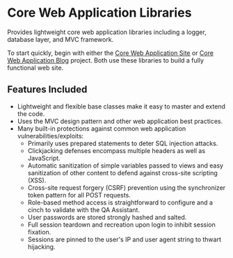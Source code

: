 # Core Web Application Libraries

Provides lightweight core web application libraries including a logger, database layer, and MVC framework.

To start quickly, begin with either the [Core Web Application Site](https://github.com/chriswells0/cwa-site) or [Core Web Application Blog](https://github.com/chriswells0/cwa-blog) project. Both use these libraries to build a fully functional web site.

## Features Included

* Lightweight and flexible base classes make it easy to master and extend the code.
* Uses the MVC design pattern and other web application best practices.
* Many built-in protections against common web application vulnerabilities/exploits:
  * Primarily uses prepared statements to deter SQL injection attacks.
  * Clickjacking defenses encompass multiple headers as well as JavaScript.
  * Automatic sanitization of simple variables passed to views and easy sanitization of other content to defend against cross-site scripting (XSS).
  * Cross-site request forgery (CSRF) prevention using the synchronizer token pattern for all POST requests.
  * Role-based method access is straightforward to configure and a cinch to validate with the QA Assistant.
  * User passwords are stored strongly hashed and salted.
  * Full session teardown and recreation upon login to inhibit session fixation.
  * Sessions are pinned to the user's IP and user agent string to thwart hijacking.
